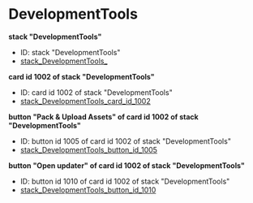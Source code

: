 # DevelopmentTools
**stack "DevelopmentTools"**
* ID: stack "DevelopmentTools"
* [stack_DevelopmentTools_](./../../ScriptTracker/modules/DevelopmentTools_Scripts/stack_DevelopmentTools_.livecodescript)

**card id 1002 of stack "DevelopmentTools"**
* ID: card id 1002 of stack "DevelopmentTools"
* [stack_DevelopmentTools_card_id_1002](./../../ScriptTracker/modules/DevelopmentTools_Scripts/stack_DevelopmentTools_card_id_1002.livecodescript)

**button "Pack & Upload Assets" of card id 1002 of stack "DevelopmentTools"**
* ID: button id 1005 of card id 1002 of stack "DevelopmentTools"
* [stack_DevelopmentTools_button_id_1005](./../../ScriptTracker/modules/DevelopmentTools_Scripts/stack_DevelopmentTools_button_id_1005.livecodescript)

**button "Open updater" of card id 1002 of stack "DevelopmentTools"**
* ID: button id 1010 of card id 1002 of stack "DevelopmentTools"
* [stack_DevelopmentTools_button_id_1010](./../../ScriptTracker/modules/DevelopmentTools_Scripts/stack_DevelopmentTools_button_id_1010.livecodescript)


